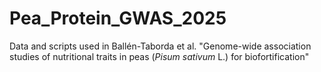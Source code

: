 # Pea_Protein_GWAS_2025
Data and scripts used in Ballén-Taborda et al. 
"Genome-wide association studies of nutritional traits in peas (*Pisum sativum* L.) for biofortification"
